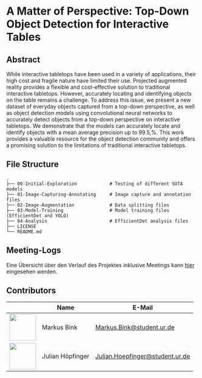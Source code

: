 # A Matter of Perspective: Top-Down Object Detection for Interactive Tables


## Abstract

While interactive tabletops have been used in a variety of applications, their high cost and fragile nature have limited their use. Projected augmented reality provides a flexible and cost-effective solution to traditional interactive tabletops. However, accurately locating and identifying objects on the table remains a challenge. To address this issue, we present a new dataset of everyday objects captured from a top-down perspective, as well as object detection models using convolutional neural networks to accurately detect objects from a top-down perspective on interactive tabletops. We demonstrate that the models can accurately locate and identify objects with a mean average precision up to 99.5\,\%. This work provides a valuable resource for the object detection community and offers a promising solution to the limitations of traditional interactive tabletops. 

## File Structure

    .
    ├── 00-Initial-Exploration            # Testing of different SOTA models
    ├── 01-Image-Capturing-Annotating     # Image capture and annotation files
    ├── 02-Image-Augmentation             # Data splitting files
    ├── 03-Model-Training                 # Model training files (EfficientDet and YOLO)
    ├── 04-Analysis                       # EfficientDet analysis files
    ├── LICENSE
    └── README.md
    
## Meeting-Logs
Eine Übersicht über den Verlauf des Projektes inklusive Meetings kann [hier](https://github.com/vigitia/Top-Down-Object-Detection/wiki/Meeting-Logs) eingesehen werden.

## Contributors

&nbsp;|Name|E-Mail
-------- |--------|--------
<img src="https://avatars.githubusercontent.com/u/12990702?v=4" width="70">|Markus Bink|Markus.Bink@student.ur.de
<img src="https://avatars.githubusercontent.com/u/54026385?v=4" width="70">|Julian Höpfinger|Julian.Hoepfinger@student.ur.de


